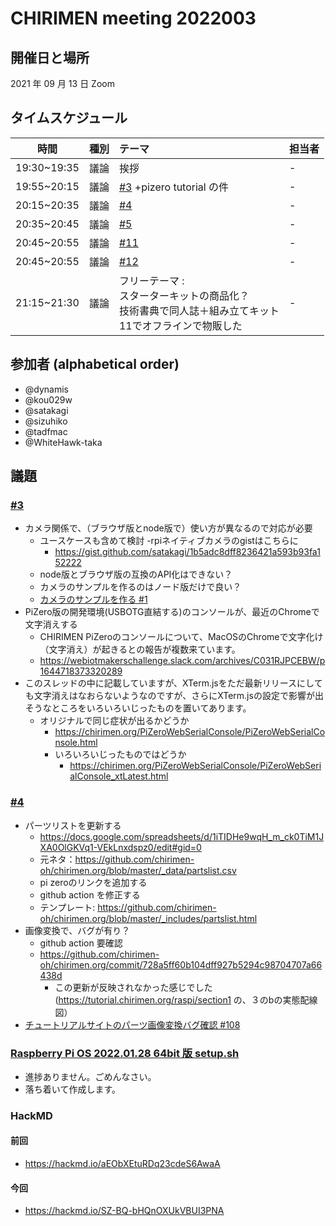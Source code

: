 # CHIRIMEN meeting 2022003

## 開催日と場所

2021 年 09 月 13 日 Zoom

## タイムスケジュール

|    時間     | 種別 | テーマ                                                                                                    | 担当者 |
| :---------: | :--: | :-------------------------------------------------------------------------------------------------------- | :----- |
| 19:30~19:35 | 議論 | 挨拶                                                                                                      | -      |
| 19:55~20:15 | 議論 | [#3](https://github.com/chirimen-oh/meeting/issues/3) +pizero tutorial の件                               | -      |
| 20:15~20:35 | 議論 | [#4](https://github.com/chirimen-oh/meeting/issues/4)                                                     | -      |
| 20:35~20:45 | 議論 | [#5](https://github.com/chirimen-oh/meeting/issues/5)                                                     | -      |
| 20:45~20:55 | 議論 | [#11](https://github.com/chirimen-oh/meeting/issues/11)                                                   | -      |
| 20:45~20:55 | 議論 | [#12](https://github.com/chirimen-oh/meeting/issues/12)                                                   | -      |
| 21:15~21:30 | 議論 | フリーテーマ :<br> スターターキットの商品化？<br>技術書典で同人誌＋組み立てキット<br>11でオフラインで物販した | -      |

## 参加者 (alphabetical order)

- @dynamis
- @kou029w
- @satakagi
- @sizuhiko
- @tadfmac
- @WhiteHawk-taka

## 議題
### [#3](https://github.com/chirimen-oh/meeting/issues/3)
- カメラ関係で、（ブラウザ版とnode版で）使い方が異なるので対応が必要
    - ユースケースも含めて検討
    -rpiネイティブカメラのgistはこちらに
        - https://gist.github.com/satakagi/1b5adc8dff8236421a593b93fa152222
    - node版とブラウザ版の互換のAPI化はできない？
    - カメラのサンプルを作るのはノード版だけで良い？
    - [ カメラのサンプルを作る #1 ](https://github.com/chirimen-oh/tutorial.chirimen.org/issues/1)
- PiZero版の開発環境(USBOTG直結する)のコンソールが、最近のChromeで文字消えする
    - CHIRIMEN PiZeroのコンソールについて、MacOSのChromeで文字化け（文字消え）が起きるとの報告が複数来ています。
    - https://webiotmakerschallenge.slack.com/archives/C031RJPCEBW/p1644718373320289
- このスレッドの中に記載していますが、XTerm.jsをただ最新リリースにしても文字消えはなおらないようなのですが、さらにXTerm.jsの設定で影響が出そうなところをいろいろいじったものを置いてあります。
    - オリジナルで同じ症状が出るかどうか
        - https://chirimen.org/PiZeroWebSerialConsole/PiZeroWebSerialConsole.html
        - いろいろいじったものではどうか
            - https://chirimen.org/PiZeroWebSerialConsole/PiZeroWebSerialConsole_xtLatest.html

### [#4](https://github.com/chirimen-oh/meeting/issues/4)
- パーツリストを更新する
    - https://docs.google.com/spreadsheets/d/1iTIDHe9wqH_m_ck0TiM1JXA0OlGKVq1-VEkLnxdspz0/edit#gid=0
    - 元ネタ：https://github.com/chirimen-oh/chirimen.org/blob/master/_data/partslist.csv
    - pi zeroのリンクを追加する
    - github action を修正する
    - テンプレート: https://github.com/chirimen-oh/chirimen.org/blob/master/_includes/partslist.html
- 画像変換で、バグが有り？
    - github action 要確認
    - https://github.com/chirimen-oh/chirimen.org/commit/728a5ff60b104dff927b5294c98704707a66438d
        - この更新が反映されなかった感じでした(https://tutorial.chirimen.org/raspi/section1 の、３のbの実態配線図）
- [ チュートリアルサイトのパーツ画像変換バグ確認 #108 ](https://github.com/chirimen-oh/chirimen.org/issues/108)

### [Raspberry Pi OS 2022.01.28 64bit 版 setup.sh](https://github.com/chirimen-oh/chirimen/issues/118) 
- 進捗ありません。ごめんなさい。
- 落ち着いて作成します。

### HackMD
#### 前回
- https://hackmd.io/aEObXEtuRDq23cdeS6AwaA

#### 今回
* https://hackmd.io/SZ-BQ-bHQnOXUkVBUI3PNA